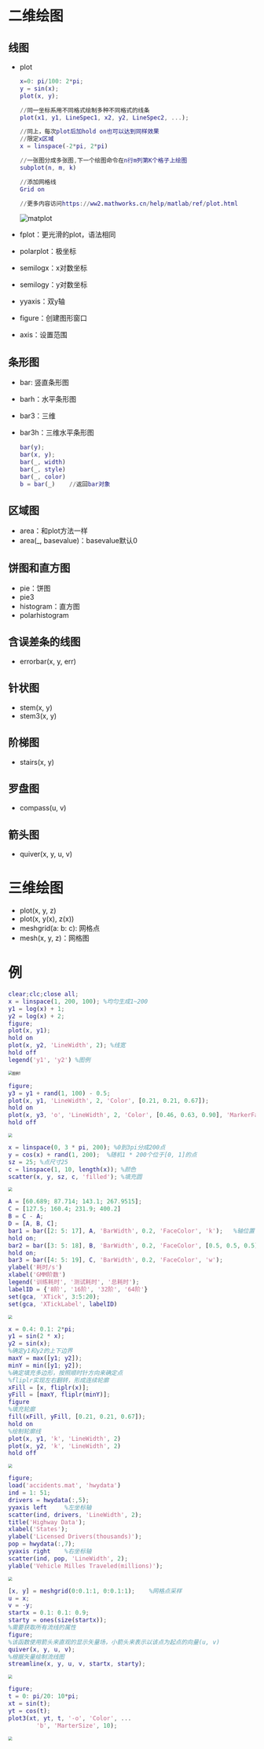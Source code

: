 # 二维绘图

## 线图

* plot

  ~~~matlab
  x=0: pi/100: 2*pi;
  y = sin(x);
  plot(x, y);
  
  //同一坐标系用不同格式绘制多种不同格式的线条
  plot(x1, y1, LineSpec1, x2, y2, LineSpec2, ...);
  
  //同上，每次plot后加hold on也可以达到同样效果
  //限定x区域
  x = linspace(-2*pi, 2*pi)
  
  //一张图分成多张图,下一个绘图命令在n行m列第K个格子上绘图
  subplot(n, m, k)
  
  //添加网格线
  Grid on
  
  //更多内容访问https://ww2.mathworks.cn/help/matlab/ref/plot.html
  ~~~

  ![matplot](D:\Xiao\学习笔记\picture\matplot.png)

* fplot：更光滑的plot，语法相同

* polarplot：极坐标

* semilogx：x对数坐标

* semilogy：y对数坐标

* yyaxis：双y轴

* figure：创建图形窗口

* axis：设置范围

## 条形图

* bar: 竖直条形图

* barh：水平条形图

* bar3：三维

* bar3h：三维水平条形图

  ~~~matlab
  bar(y);
  bar(x, y);
  bar(_, width)
  bar(_, style)
  bar(_, color)
  b = bar(_)	//返回bar对象
  ~~~

## 区域图

* area：和plot方法一样
* area(_, basevalue)：basevalue默认0

## 饼图和直方图

* pie：饼图
* pie3
* histogram：直方图
* polarhistogram

## 含误差条的线图

* errorbar(x, y, err)

## 针状图

* stem(x, y)
* stem3(x, y)

## 阶梯图

* stairs(x, y)

## 罗盘图

* compass(u, v)

## 箭头图

* quiver(x, y, u, v)

# 三维绘图

* plot(x, y, z)
* plot(x, y(x), z(x))
* meshgrid(a: b: c): 网格点
* mesh(x, y, z)：网格图

# 例

~~~matlab
clear;clc;close all;
x = linspace(1, 200, 100); %均匀生成1~200
y1 = log(x) + 1;
y2 = log(x) + 2;
figure;
plot(x, y1);
hold on
plot(x, y2, 'LineWidth', 2); %线宽
hold off
legend('y1', 'y2') %图例
~~~

<img src="D:\Xiao\学习笔记\picture\图例1.png" alt="图例1" style="zoom:50%;" />

~~~matlab
figure;
y3 = y1 + rand(1, 100) - 0.5;
plot(x, y1, 'LineWidth', 2, 'Color', [0.21, 0.21, 0.67]);
hold on
plot(x, y3, 'o', 'LineWidth', 2, 'Color', [0.46, 0.63, 0.90], 'MarkerFaceColor', [0.35, 0.90, 0.89], 'MarkerEdgeColor', [0.18, 0.62, 0.17]); %'o'表示散点
hold off
~~~

<img src="D:\Xiao\学习笔记\picture\图例2.png" style="zoom:50%;" />

~~~matlab
x = linspace(0, 3 * pi, 200); %0到3pi分成200点
y = cos(x) + rand(1, 200);	%随机1 * 200个位于[0, 1]的点
sz = 25; %点尺寸25
c = linspace(1, 10, length(x));	%颜色
scatter(x, y, sz, c, 'filled');	%填充圆
~~~

<img src="D:\Xiao\学习笔记\picture\图例4.png" style="zoom:50%;" />

~~~matlab
A = [60.689; 87.714; 143.1; 267.9515];
C = [127.5; 160.4; 231.9; 400.2]
B = C - A;
D = [A, B, C];
bar1 = bar([2: 5: 17], A, 'BarWidth', 0.2, 'FaceColor', 'k');	%轴位置
hold on;
bar2 = bar([3: 5: 18], B, 'BarWidth', 0.2, 'FaceColor', [0.5, 0.5, 0.5]);
hold on;
bar3 = bar([4: 5: 19], C, 'BarWidth', 0.2, 'FaceColor', 'w');
ylabel('耗时/s')
xlabel('GMM阶数')
legend('训练耗时', '测试耗时', '总耗时');
labelID = {'8阶', '16阶', '32阶', '64阶'}
set(gca, 'XTick', 3:5:20);
set(gca, 'XTickLabel', labelID)
~~~

<img src="D:\Xiao\学习笔记\picture\图例5.png" style="zoom:50%;" />

~~~matlab
x = 0.4: 0.1: 2*pi;
y1 = sin(2 * x);
y2 = sin(x);
%确定y1和y2的上下边界
maxY = max([y1; y2]);
minY = min([y1; y2]);
%确定填充多边形，按照顺时针方向来确定点
%fliplr实现左右翻转，形成连续轮廓
xFill = [x, fliplr(x)];
yFill = [maxY, fliplr(minY)];
figure
%填充轮廓
fill(xFill, yFill, [0.21, 0.21, 0.67]);
hold on
%绘制轮廓线
plot(x, y1, 'k', 'LineWidth', 2)
plot(x, y2, 'k', 'LineWidth', 2)
hold off
~~~

<img src="D:\Xiao\学习笔记\picture\图例6.png" style="zoom:50%;" />



~~~matlab
figure;
load('accidents.mat', 'hwydata')
ind = 1: 51;
drivers = hwydata(:,5);
yyaxis left		%左坐标轴
scatter(ind, drivers, 'LineWidth', 2);
title('Highway Data');
xlabel('States');
ylabel('Licensed Drivers(thousands)');
pop = hwydata(:,7);
yyaxis right	%右坐标轴
scatter(ind, pop, 'LineWidth', 2);
ylable('Vehicle Milles Traveled(millions)');
~~~

<img src="D:\Xiao\学习笔记\picture\图例7.png" style="zoom:50%;" />

~~~matlab
[x, y] = meshgrid(0:0.1:1, 0:0.1:1);	%网格点采样
u = x;
v = -y;
startx = 0.1: 0.1: 0.9;
starty = ones(size(startx));
%需要获取所有流线的属性
figure;
%该函数使用箭头来直观的显示矢量场，小箭头来表示以该点为起点的向量(u, v)
quiver(x, y, u, v);
%根据矢量绘制流线图
streamline(x, y, u, v, startx, starty);
~~~

<img src="D:\Xiao\学习笔记\picture\图例8.png" style="zoom:50%;" />

~~~matlab
figure;
t = 0: pi/20: 10*pi;
xt = sin(t);
yt = cos(t);
plot3(xt, yt, t, '-o', 'Color', ...
		'b', 'MarterSize', 10);
~~~

<img src="D:\Xiao\学习笔记\picture\图例9.png" style="zoom:50%;" />

